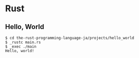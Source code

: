 # Rust

## Hello, World

```
$ cd the-rust-programming-language-ja/projects/hello_world
$ _rustc main.rs
$ _exec ./main
Hello, world!
```
